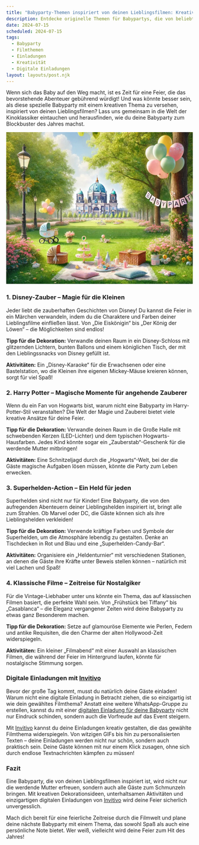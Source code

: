 ```yaml
---
title: "Babyparty-Themen inspiriert von deinen Lieblingsfilmen: Kreative Ideen für unvergessliche Feiern"
description: Entdecke originelle Themen für Babypartys, die von beliebten Filmen inspiriert sind, inklusive Tipps für digitale Einladungen, die das Event auf ein neues Level heben.
date: 2024-07-15
scheduled: 2024-07-15
tags:
  - Babyparty
  - Filmthemen
  - Einladungen
  - Kreativität
  - Digitale Einladungen
layout: layouts/post.njk
---
```


Wenn sich das Baby auf den Weg macht, ist es Zeit für eine Feier, die das bevorstehende Abenteuer gebührend würdigt! Und was könnte besser sein, als diese spezielle Babyparty mit einem kreativen Thema zu versehen, inspiriert von deinen Lieblingsfilmen? Lass uns gemeinsam in die Welt der Kinoklassiker eintauchen und herausfinden, wie du deine Babyparty zum Blockbuster des Jahres machst.

![Babyparty im Kinostil](/img/picnic-park.webp)

### 1. **Disney-Zauber – Magie für die Kleinen**

Jeder liebt die zauberhaften Geschichten von Disney! Du kannst die Feier in ein Märchen verwandeln, indem du die Charaktere und Farben deiner Lieblingsfilme einfließen lässt. Von „Die Eiskönigin“ bis „Der König der Löwen“ – die Möglichkeiten sind endlos!

**Tipp für die Dekoration:** Verwandle deinen Raum in ein Disney-Schloss mit glitzernden Lichtern, bunten Ballons und einem königlichen Tisch, der mit den Lieblingssnacks von Disney gefüllt ist.

**Aktivitäten:** Ein „Disney-Karaoke“ für die Erwachsenen oder eine Bastelstation, wo die Kleinen ihre eigenen Mickey-Mäuse kreieren können, sorgt für viel Spaß!

### 2. **Harry Potter – Magische Momente für angehende Zauberer**

Wenn du ein Fan von Hogwarts bist, warum nicht eine Babyparty im Harry-Potter-Stil veranstalten? Die Welt der Magie und Zauberei bietet viele kreative Ansätze für deine Feier.

**Tipp für die Dekoration:** Verwandle deinen Raum in die Große Halle mit schwebenden Kerzen (LED-Lichter) und dem typischen Hogwarts-Hausfarben. Jedes Kind könnte sogar ein „Zauberstab“-Geschenk für die werdende Mutter mitbringen!

**Aktivitäten:** Eine Schnitzeljagd durch die „Hogwarts“-Welt, bei der die Gäste magische Aufgaben lösen müssen, könnte die Party zum Leben erwecken.

### 3. **Superhelden-Action – Ein Held für jeden**

Superhelden sind nicht nur für Kinder! Eine Babyparty, die von den aufregenden Abenteuern deiner Lieblingshelden inspiriert ist, bringt alle zum Strahlen. Ob Marvel oder DC, die Gäste können sich als ihre Lieblingshelden verkleiden!

**Tipp für die Dekoration:** Verwende kräftige Farben und Symbole der Superhelden, um die Atmosphäre lebendig zu gestalten. Denke an Tischdecken in Rot und Blau und eine „Superhelden-Candy-Bar“.

**Aktivitäten:** Organisiere ein „Heldenturnier“ mit verschiedenen Stationen, an denen die Gäste ihre Kräfte unter Beweis stellen können – natürlich mit viel Lachen und Spaß!

### 4. **Klassische Filme – Zeitreise für Nostalgiker**

Für die Vintage-Liebhaber unter uns könnte ein Thema, das auf klassischen Filmen basiert, die perfekte Wahl sein. Von „Frühstück bei Tiffany“ bis „Casablanca“ – die Eleganz vergangener Zeiten wird deine Babyparty zu etwas ganz Besonderem machen.

**Tipp für die Dekoration:** Setze auf glamouröse Elemente wie Perlen, Federn und antike Requisiten, die den Charme der alten Hollywood-Zeit widerspiegeln.

**Aktivitäten:** Ein kleiner „Filmabend“ mit einer Auswahl an klassischen Filmen, die während der Feier im Hintergrund laufen, könnte für nostalgische Stimmung sorgen.

### **Digitale Einladungen mit [Invitivo](https://invitivo.com/create)**

Bevor der große Tag kommt, musst du natürlich deine Gäste einladen! Warum nicht eine digitale Einladung in Betracht ziehen, die so einzigartig ist wie dein gewähltes Filmthema? Anstatt eine weitere WhatsApp-Gruppe zu erstellen, kannst du mit einer [digitalen Einladung für deine Babyparty](https://invitivo.com/) nicht nur Eindruck schinden, sondern auch die Vorfreude auf das Event steigern.

Mit [Invitivo](https://invitivo.com/) kannst du deine Einladungen kreativ gestalten, die das gewählte Filmthema widerspiegeln. Von witzigen GIFs bis hin zu personalisierten Texten – deine Einladungen werden nicht nur schön, sondern auch praktisch sein. Deine Gäste können mit nur einem Klick zusagen, ohne sich durch endlose Textnachrichten kämpfen zu müssen!

### **Fazit**

Eine Babyparty, die von deinen Lieblingsfilmen inspiriert ist, wird nicht nur die werdende Mutter erfreuen, sondern auch alle Gäste zum Schmunzeln bringen. Mit kreativen Dekorationsideen, unterhaltsamen Aktivitäten und einzigartigen digitalen Einladungen von [Invitivo](https://invitivo.com) wird deine Feier sicherlich unvergesslich.

Mach dich bereit für eine feierliche Zeitreise durch die Filmwelt und plane deine nächste Babyparty mit einem Thema, das sowohl Spaß als auch eine persönliche Note bietet. Wer weiß, vielleicht wird deine Feier zum Hit des Jahres!
